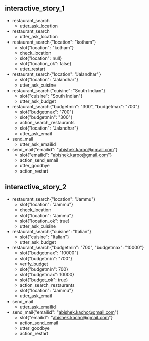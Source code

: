 
## interactive_story_1
* restaurant_search
    - utter_ask_location
* restaurant_search
    - utter_ask_location
* restaurant_search{"location": "kotham"}
    - slot{"location": "kotham"}
    - check_location
    - slot{"location": null}
    - slot{"location_ok": false}
    - utter_restart
* restaurant_search{"location": "Jalandhar"}
    - slot{"location": "Jalandhar"}
    - utter_ask_cuisine
* restaurant_search{"cuisine": "South Indian"}
    - slot{"cuisine": "South Indian"}
    - utter_ask_budget
* restaurant_search{"budgetmin": "300", "budgetmax": "700"}
    - slot{"budgetmax": "700"}
    - slot{"budgetmin": "300"}
    - action_search_restaurants
    - slot{"location": "Jalandhar"}
    - utter_ask_email
* send_mail
    - utter_ask_emailid
* send_mail{"emailid": "abishek.karoo@gmail.com"}
    - slot{"emailid": "abishek.karoo@gmail.com"}
    - action_send_email
    - utter_goodbye
    - action_restart

## interactive_story_2
* restaurant_search{"location": "Jammu"}
    - slot{"location": "Jammu"}
    - check_location
    - slot{"location": "Jammu"}
    - slot{"location_ok": true}
    - utter_ask_cuisine
* restaurant_search{"cuisine": "Italian"}
    - slot{"cuisine": "Italian"}
    - utter_ask_budget
* restaurant_search{"budgetmin": "700", "budgetmax": "10000"}
    - slot{"budgetmax": "10000"}
    - slot{"budgetmin": "700"}
    - verify_budget
    - slot{"budgetmin": 700}
    - slot{"budgetmax": 10000}
    - slot{"budget_ok": true}
    - action_search_restaurants
    - slot{"location": "Jammu"}
    - utter_ask_email
* send_mail
    - utter_ask_emailid
* send_mail{"emailid": "abishek.kacho@gmail.com"}
    - slot{"emailid": "abishek.kacho@gmail.com"}
    - action_send_email
    - utter_goodbye
    - action_restart
